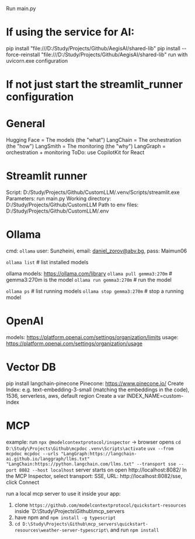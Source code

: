 Run main.py

# If using the service for AI: 
pip install "file:///D:/Study/Projects/Github/AegisAI/shared-lib"
pip install --force-reinstall "file:///D:/Study/Projects/Github/AegisAI/shared-lib"
run with uvicorn.exe configuration

# If not just start the streamlit_runner configuration

# General
Hugging Face = The models (the "what")
LangChain = The orchestration (the "how")
LangSmith = The monitoring (the "why")
LangGraph = orchestration + monitoring
ToDo: use CopilotKit for React

# Streamlit runner
Script: D:/Study/Projects/Github/CustomLLM/.venv/Scripts/streamlit.exe
Parameters: run main.py
Working directory: D:/Study/Projects/Github/CustomLLM
Path to env files: D:/Study/Projects/Github/CustomLLM/.env

# Ollama
cmd: `ollama`
user: Sunzheini, email: daniel_zorov@abv.bg, pass: Maimun06

`ollama list`           # list installed models

ollama models: https://ollama.com/library
`ollama pull gemma3:270m`       # gemma3:270m is the model
`ollama run gemma3:270m`        # run the model

`ollama ps`                     # list running models
`ollama stop gemma3:270m`       # stop a running model

# OpenAI
models: https://platform.openai.com/settings/organization/limits
usage: https://platform.openai.com/settings/organization/usage

# Vector DB
pip install langchain-pinecone
Pinecone: https://www.pinecone.io/
Create Index:
    e.g. text-embedding-3-small (matching the embeddings in the code), 1536, serverless, aws, default region
Create a var INDEX_NAME=custom-index

# MCP
example: 
run `npx @modelcontextprotocol/inspector` -> browser opens
`cd D:\Study\Projects\Github\mcpdoc`
`.venv\Scripts\activate`
`uvx --from mcpdoc mcpdoc --urls "LangGraph:https://langchain-ai.github.io/langgraph/llms.txt" "LangChain:https://python.langchain.com/llms.txt" --transport sse --port 8082 --host localhost`
server starts on open http://localhost:8082/
In the MCP Inspector, select transport: SSE, URL: http://localhost:8082/sse, click Connect

run a local mcp server to use it inside your app:
1. clone `https://github.com/modelcontextprotocol/quickstart-resources` inside `D:\Study\Projects\Github\mcp_servers
2. have npm and `npm install -g typescript`
3. `cd D:\Study\Projects\Github\mcp_servers\quickstart-resources\weather-server-typescript\` and run `npm install`